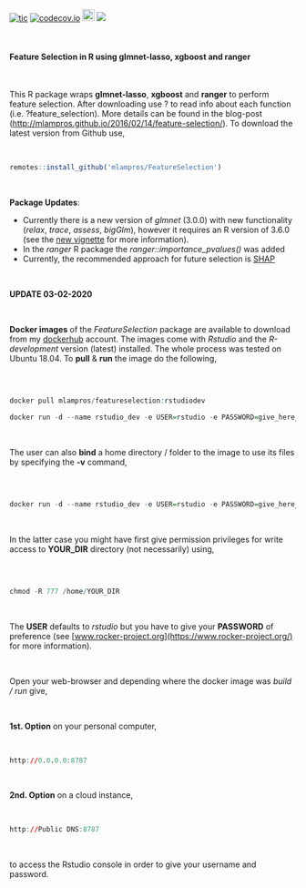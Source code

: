 
[![tic](https://github.com/mlampros/FeatureSelection/workflows/tic/badge.svg?branch=master)](https://github.com/mlampros/FeatureSelection/actions)
[![codecov.io](https://codecov.io/github/mlampros/FeatureSelection/coverage.svg?branch=master)](https://codecov.io/github/mlampros/FeatureSelection?branch=master)
<a href="https://www.buymeacoffee.com/VY0x8snyh" target="_blank"><img src="https://www.buymeacoffee.com/assets/img/custom_images/orange_img.png" alt="Buy Me A Coffee" height="21px" ></a>
[![](https://img.shields.io/docker/automated/mlampros/featureselection.svg)](https://hub.docker.com/r/mlampros/featureselection)

<br>

#### Feature Selection in R using glmnet-lasso, xgboost and ranger

<br>

This R package wraps **glmnet-lasso**, **xgboost** and **ranger** to perform feature selection. After downloading use ? to read info about each function (i.e. ?feature_selection). More details can be found in the blog-post (http://mlampros.github.io/2016/02/14/feature-selection/). To download the latest version from Github use,

<br>

```R
remotes::install_github('mlampros/FeatureSelection')

```

<br>

**Package Updates**:

* Currently there is a new version of *glmnet* (3.0.0) with new functionality (*relax*,  *trace*,  *assess*, *bigGlm*), however it requires an R version of 3.6.0 (see the [new vignette](https://cran.r-project.org/web/packages/glmnet/vignettes/relax.pdf)  for more information).
* In the *ranger* R package the *ranger::importance_pvalues()* was added
* Currently, the recommended approach for future selection is [SHAP](https://github.com/slundberg/shap)

<br>


**UPDATE 03-02-2020**

<br>

**Docker images** of the *FeatureSelection* package are available to download from my [dockerhub](https://hub.docker.com/r/mlampros/featureselection) account. The images come with *Rstudio* and the *R-development* version (latest) installed. The whole process was tested on Ubuntu 18.04. To **pull** & **run** the image do the following,

<br>

```R

docker pull mlampros/featureselection:rstudiodev

docker run -d --name rstudio_dev -e USER=rstudio -e PASSWORD=give_here_your_password --rm -p 8787:8787 mlampros/featureselection:rstudiodev

```

<br>

The user can also **bind** a home directory / folder to the image to use its files by specifying the **-v** command,

<br>

```R

docker run -d --name rstudio_dev -e USER=rstudio -e PASSWORD=give_here_your_password --rm -p 8787:8787 -v /home/YOUR_DIR:/home/rstudio/YOUR_DIR mlampros/featureselection:rstudiodev


```

<br>

In the latter case you might have first give permission privileges for write access to **YOUR_DIR** directory (not necessarily) using,

<br>

```R

chmod -R 777 /home/YOUR_DIR


```

<br>

The **USER** defaults to *rstudio* but you have to give your **PASSWORD** of preference (see [www.rocker-project.org](https://www.rocker-project.org/) for more information).

<br>

Open your web-browser and depending where the docker image was *build / run* give, 

<br>

**1st. Option** on your personal computer,

<br>

```R
http://0.0.0.0:8787 

```

<br>

**2nd. Option** on a cloud instance, 

<br>

```R
http://Public DNS:8787

```

<br>

to access the Rstudio console in order to give your username and password.

<br>

